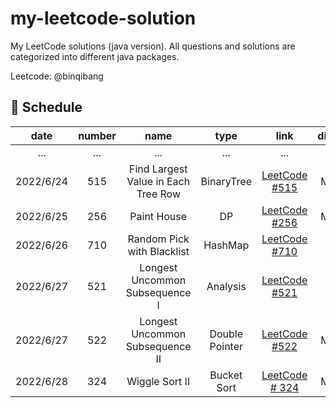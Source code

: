 # my-leetcode-solution

My LeetCode solutions (java version). All questions and solutions are categorized into different java packages.

Leetcode: @binqibang

## 📅 Schedule

| date      | number | name                                | type           | link                                                                               | difficulty | capable |
|:---------:|:------:|:-----------------------------------:|:--------------:|:----------------------------------------------------------------------------------:|:----------:|:-------:|
| ...       | ...    | ...                                 | ...            | ...                                                                                | ...        | ...     |
| 2022/6/24 | 515    | Find Largest Value in Each Tree Row | BinaryTree     | [LeetCode #515](https://leetcode.cn/problems/find-largest-value-in-each-tree-row/) | Medium     | ✔️      |
| 2022/6/25 | 256    | Paint House                         | DP             | [LeetCode #256](https://leetcode.cn/problems/JEj789/)                              | Medium     | ❌       |
| 2022/6/26 | 710    | Random Pick with Blacklist          | HashMap        | [LeetCode #710](https://leetcode.cn/problems/random-pick-with-blacklist/)          | Hard       | ❌       |
| 2022/6/27 | 521    | Longest Uncommon Subsequence Ⅰ      | Analysis       | [LeetCode #521](https://leetcode.cn/problems/longest-uncommon-subsequence-i/)      | Easy       | ✔️      |
| 2022/6/27 | 522    | Longest Uncommon Subsequence Ⅱ      | Double Pointer | [LeetCode #522](https://leetcode.cn/problems/longest-uncommon-subsequence-ii/)     | Medium     | ❌       |
| 2022/6/28 | 324    | Wiggle Sort Ⅱ                       | Bucket Sort    | [LeetCode # 324](https://leetcode.cn/problems/wiggle-sort-ii/)                     | Medium     | ❌       |



